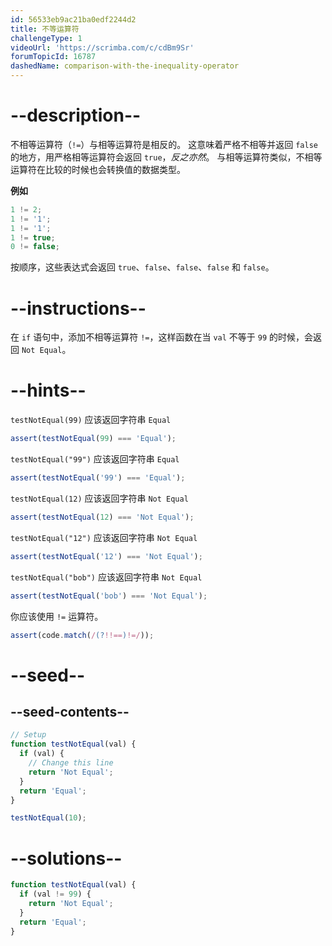 ```yaml
---
id: 56533eb9ac21ba0edf2244d2
title: 不等运算符
challengeType: 1
videoUrl: 'https://scrimba.com/c/cdBm9Sr'
forumTopicId: 16787
dashedName: comparison-with-the-inequality-operator
---
```


# --description--

不相等运算符（`!=`）与相等运算符是相反的。 这意味着严格不相等并返回 `false` 的地方，用严格相等运算符会返回 `true`，_反之亦然_。 与相等运算符类似，不相等运算符在比较的时候也会转换值的数据类型。

**例如**

```js
1 != 2;
1 != '1';
1 != '1';
1 != true;
0 != false;
```

按顺序，这些表达式会返回 `true`、`false`、`false`、`false` 和 `false`。

# --instructions--

在 `if` 语句中，添加不相等运算符 `!=`，这样函数在当 `val` 不等于 `99` 的时候，会返回 `Not Equal`。

# --hints--

`testNotEqual(99)` 应该返回字符串 `Equal`

```js
assert(testNotEqual(99) === 'Equal');
```

`testNotEqual("99")` 应该返回字符串 `Equal`

```js
assert(testNotEqual('99') === 'Equal');
```

`testNotEqual(12)` 应该返回字符串 `Not Equal`

```js
assert(testNotEqual(12) === 'Not Equal');
```

`testNotEqual("12")` 应该返回字符串 `Not Equal`

```js
assert(testNotEqual('12') === 'Not Equal');
```

`testNotEqual("bob")` 应该返回字符串 `Not Equal`

```js
assert(testNotEqual('bob') === 'Not Equal');
```

你应该使用 `!=` 运算符。

```js
assert(code.match(/(?!!==)!=/));
```

# --seed--

## --seed-contents--

```js
// Setup
function testNotEqual(val) {
  if (val) {
    // Change this line
    return 'Not Equal';
  }
  return 'Equal';
}

testNotEqual(10);
```

# --solutions--

```js
function testNotEqual(val) {
  if (val != 99) {
    return 'Not Equal';
  }
  return 'Equal';
}
```
